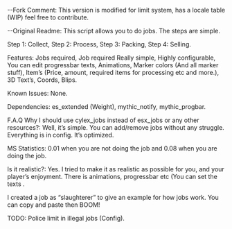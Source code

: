 --Fork Comment:
This version is modified for limit system, has a locale table (WIP) feel free to contribute.

--Original Readme:
This script allows you to do jobs. The steps are simple.

Step 1: Collect,
Step 2: Process,
Step 3: Packing,
Step 4: Selling.

Features:
Jobs required,
Job required
Really simple,
Highly configurable,
You can edit progressbar texts,
Animations,
Marker colors (And all marker stuff),
Item’s (Price, amount, required items for processing etc and more.),
3D Text’s,
Coords,
Blips.

Known Issues:
None.

Dependencies:
es_extended (Weight),
mythic_notify,
mythic_progbar.

F.A.Q
Why I should use cylex_jobs instead of esx_jobs or any other resources?: Well, it’s simple. You can add/remove jobs without any struggle. Everything is in config. It’s optimized.

MS Statistics: 0.01 when you are not doing the job and 0.08 when you are doing the job.

Is it realistic?: Yes. I tried to make it as realistic as possible for you, and your player’s enjoyment. There is animations, progressbar etc (You can set the texts .

I created a job as “slaughterer” to give an example for how jobs work. You can copy and paste then BOOM!

TODO:
Police limit in illegal jobs (Config).
